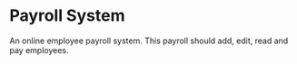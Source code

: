 # Payroll System
An online employee payroll system.
This payroll should add, edit, read and pay employees.
